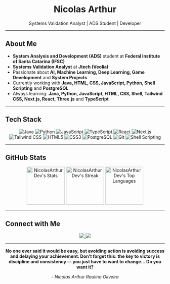<h1 align="center">Nicolas Arthur</h1>
<p align="center">Systems Validation Analyst | ADS Student | Developer</p>


---

## About Me

- **System Analysis and Development (ADS)** student at **Federal Institute of Santa Catarina (IFSC)**
- **Systems Validation Analyst** at **Jtech (Veolia)**
- Passionate about **AI, Machine Learning, Deep Learning, Game Development** and **System Projects**
- Currently working with **Java, HTML, CSS, JavaScript, Python, Shell Scripting** and **PostgreSQL**
- Always learning: **Java, Python, JavaScript, HTML, CSS, Shell, Tailwind CSS, Next.js, React, Three.js** and **TypeScript**

---

## Tech Stack

<div align="center">
  <img src="https://img.shields.io/badge/Java-007396?style=for-the-badge&logo=java&logoColor=white" alt="Java" />
  <img src="https://img.shields.io/badge/Python-3776AB?style=for-the-badge&logo=python&logoColor=white" alt="Python" />
  <img src="https://img.shields.io/badge/JavaScript-F7DF1E?style=for-the-badge&logo=javascript&logoColor=black" alt="JavaScript" />
  <img src="https://img.shields.io/badge/TypeScript-3178C6?style=for-the-badge&logo=typescript&logoColor=white" alt="TypeScript" />
  <img src="https://img.shields.io/badge/React-61DAFB?style=for-the-badge&logo=react&logoColor=black" alt="React" />
  <img src="https://img.shields.io/badge/Next.js-000000?style=for-the-badge&logo=next.js&logoColor=white" alt="Next.js" />
  <img src="https://img.shields.io/badge/Tailwind_CSS-38B2AC?style=for-the-badge&logo=tailwind-css&logoColor=white" alt="Tailwind CSS" />
  <img src="https://img.shields.io/badge/HTML5-E34F26?style=for-the-badge&logo=html5&logoColor=white" alt="HTML5" />
  <img src="https://img.shields.io/badge/CSS3-1572B6?style=for-the-badge&logo=css3&logoColor=white" alt="CSS3" />
  <img src="https://img.shields.io/badge/PostgreSQL-336791?style=for-the-badge&logo=postgresql&logoColor=white" alt="PostgreSQL" />
  <img src="https://img.shields.io/badge/Git-F05032?style=for-the-badge&logo=git&logoColor=white" alt="Git" />
  <img src="https://img.shields.io/badge/Shell_Scripting-4EAA25?style=for-the-badge&logo=gnu-bash&logoColor=white" alt="Shell Scripting" />
</div>

---

## GitHub Stats

<div align="center">
  <img height="120em" src="https://github-readme-stats.vercel.app/api?username=NicolasArthurDev&theme=midnight-purple&show_icons=true&hide_border=true&count_private=true" alt="NicolasArthurDev's Stats"/>
  <img height="120em" src="https://github-readme-streak-stats.herokuapp.com/?user=NicolasArthurDev&theme=midnight-purple&hide_border=true" alt="NicolasArthurDev's Streak"/>
  <img height="120em" src="https://github-readme-stats.vercel.app/api/top-langs/?username=NicolasArthurDev&theme=midnight-purple&show_icons=true&hide_border=true&layout=compact" alt="NicolasArthurDev's Top Languages"/>
</div>

---


## Connect with Me

<p align="center">
  <a href="https://www.linkedin.com/in/nicolas-arthur-raulino-oliveira/" target="_blank">
    <img src="https://img.shields.io/badge/LinkedIn-0A66C2?style=for-the-badge&logo=linkedin&logoColor=white" />
  </a>
  <a href="https://github.com/NicolasArthurDev" target="_blank">
    <img src="https://img.shields.io/badge/GitHub-171515?style=for-the-badge&logo=github&logoColor=white" />
  </a>
</p>

---

<p align="center"> <b>No one ever said it would be easy, but avoiding action is avoiding success and delaying your achievement. Don’t forget this: the key to victory is discipline and consistency — you just have to want to change… Do you want it? </b></p>
<p align="center"> <i>- Nicolas Arthur Raulino Oliveira</i> </p>
